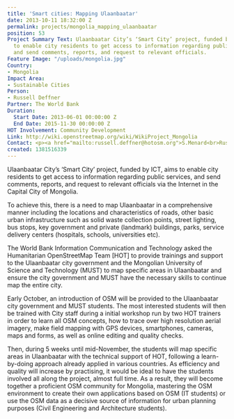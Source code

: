 ```yaml
---
title: 'Smart cities: Mapping Ulaanbaatar'
date: 2013-10-11 18:32:00 Z
permalink: projects/mongolia_mapping_ulaanbaatar
position: 53
Project Summary Text: Ulaanbaatar City’s ‘Smart City’ project, funded by ICT, aims
  to enable city residents to get access to information regarding public services,
  and send comments, reports, and request to relevant officials.
Feature Image: "/uploads/mongolia.jpg"
Country:
- Mongolia
Impact Area:
- Sustainable Cities
Person:
- Russell Deffner
Partner: The World Bank
Duration:
  Start Date: 2013-06-01 00:00:00 Z
  End Date: 2015-11-30 00:00:00 Z
HOT Involvement: Community Development
Link: http://wiki.openstreetmap.org/wiki/WikiProject_Mongolia
Contact: <p><a href="mailto:russell.deffner@hotosm.org">S.Menard<br>Russell Deffner</a></p>
created: 1381516339
---
```


<p>Ulaanbaatar City’s ‘Smart City’ project, funded by ICT, aims to enable city residents to get access to information regarding public services, and send comments, reports, and request to relevant officials via the Internet in the Capital City of Mongolia.</p><p>To achieve this, there is a need to map Ulaanbaatar in a comprehensive manner including the locations and characteristics of roads, other basic urban infrastructure such as solid waste collection points, street lighting, bus stops, key government and private (landmark) buildings, parks, service delivery centers (hospitals, schools, universities etc).</p><p>The World Bank Information Communication and Technology asked the Humanitarian OpenStreetMap Team [HOT] to provide trainings and support to the Ulaanbaatar city government and the Mongolian University of Science and Technology (MUST) to map specific areas in Ulaanbaatar and ensure the city government and MUST have the necessary skills to continue map the entire city.</p><p>Early October, an introduction of OSM will be provided to the Ulaanbaatar city government and MUST students. The most interested students will then be trained with City staff during a initial workshop run by two HOT trainers in order to learn all OSM concepts, how to trace over high resolution aerial imagery, make field mapping with GPS devices, smartphones, cameras, maps and forms, as well as online editing and quality checks.</p><p>Then, during 5 weeks until mid-November, the students will map specific areas in Ulaanbaatar with the technical support of HOT, following a learn-by-doing approach already applied in various countries. As efficiency and quality will increase by practising, it would be ideal to have the students involved all along the project, almost full time. As a result, they will become together a proficient OSM community for Mongolia, mastering the OSM environment to create their own applications based on OSM (IT students) or use the OSM data as a decisive source of information for urban planning purposes (Civil Engineering and Architecture students).</p>
